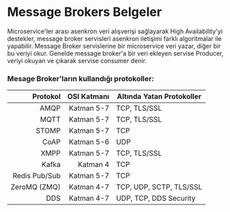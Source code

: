 # Message Brokers Belgeler

Microservice'ler arası asenkron veri alışverişi sağlayarak High Availability'yi destekler, message broker servisleri asenkron iletişimi farklı algoritmalar ile yapabilir. Message Broker servislerine bir microservice veri yazar, diğer bir bu veriyi okur. Genelde message broker'a bir veri ekleyen servise Producer, veriyi okuyan ve çıkarak servise consumer denir.

### Mesage Broker'ların kullandığı protokoller:

|     Protokol	 | OSI Katmanı | 	Altında Yatan Protokoller  |
|--------------:|------------:|-------------------------------|
|          AMQP | 	Katman 5-7 | TCP, TLS/SSL                  |
|          MQTT | 	Katman 5-7 | 	TCP, TLS/SSL               |
|         STOMP | 	Katman 5-7 | 	TCP                        |
|          CoAP | 	Katman 5-6 | 	UDP                        |
|          XMPP | 	Katman 5-7 | 	TCP, TLS/SSL               |
|         Kafka |  Katman 4   | 	TCP                        |
| Redis Pub/Sub | 	Katman 5-7 | 	TCP                        |
|  ZeroMQ (ZMQ) | 	Katman 4-7 | 	TCP, UDP, SCTP, TLS/SSL    |
|           DDS | 	Katman 4-7 | 	UDP, TCP, DDS Security     |

